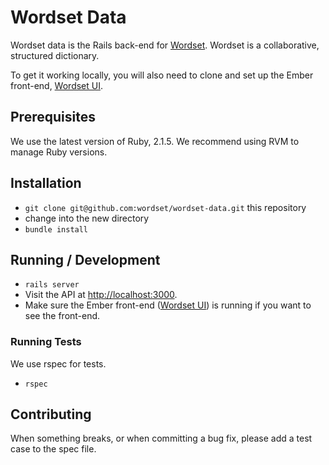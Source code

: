 # Wordset Data

Wordset data is the Rails back-end for [Wordset](https://www.wordset.org). Wordset is a collaborative, structured dictionary.

To get it working locally, you will also need to clone and set up the Ember front-end, [Wordset UI](http://github.com/wordset/wordset-ui).

## Prerequisites

We use the latest version of Ruby, 2.1.5.
We recommend using RVM to manage Ruby versions.

## Installation

* `git clone git@github.com:wordset/wordset-data.git` this repository
* change into the new directory
* `bundle install`

## Running / Development

* `rails server`
* Visit the API at [http://localhost:3000](http://localhost:3000).
* Make sure the Ember front-end ([Wordset UI](http://github.com/wordset/wordset-ui)) is running if you want to see the front-end.

### Running Tests

We use rspec for tests.

* `rspec`

## Contributing

When something breaks, or when committing a bug fix, please add a test case to the spec file.
